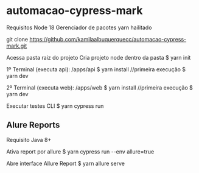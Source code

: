 # automacao-cypress-mark

Requisitos
 Node 18
 Gerenciador de pacotes yarn hailitado 
 
git clone https://github.com/kamilaalbuquerquecc/automacao-cypress-mark.git

Acessa pasta raiz do projeto
Cria projeto node dentro da pasta
$ yarn init


1º Terminal (executa api): /apps/api
 $ yarn install //primeira execução
 $ yarn dev

2º Terminal (executa web): /apps/web
 $ yarn install //primeira execução
 $ yarn dev

Executar testes CLI
$ yarn cypress run

## Alure Reports

Requisito
Java 8+

Ativa report por allure
$ yarn cypress run --env allure=true

Abre interface Allure Report
$ yarn allure serve 
